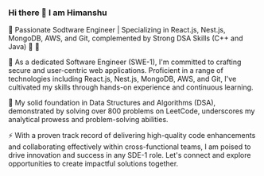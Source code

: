 ### Hi there 👋 I am Himanshu

🌟 Passionate Sodtware Engineer | Specializing in React.js, Nest.js, MongoDB, AWS, and Git, complemented by Strong DSA Skills (C++ and Java) 🚀 🚀

🔭 As a dedicated Software Engineer (SWE-1), I'm committed to crafting secure and user-centric web applications. Proficient in a range of technologies including React.js, Nest.js,   MongoDB, AWS, and Git, I've cultivated my skills through hands-on experience and continuous learning. 

🌱 My solid foundation in Data Structures and Algorithms (DSA), demonstrated by solving over 800 problems on LeetCode, underscores my analytical prowess and problem-solving abilities.

⚡ With a proven track record of delivering high-quality code enhancements and collaborating effectively within cross-functional teams, I am poised to drive innovation and success in any SDE-1 role. Let's connect and explore opportunities to create impactful solutions together.

<!--
**astroboyhimanshu/astroboyhimanshu** is a ✨ _special_ ✨ repository because its `README.md` (this file) appears on your GitHub profile.

Here are some ideas to get you started:

- 🔭 I’m currently working on ...
- 🌱 I’m currently learning ...
- 👯 I’m looking to collaborate on ...
- 🤔 I’m looking for help with ...
- 💬 Ask me about ...
- 📫 How to reach me: ...
- 😄 Pronouns: ...
- ⚡ Fun fact: ...
-->
